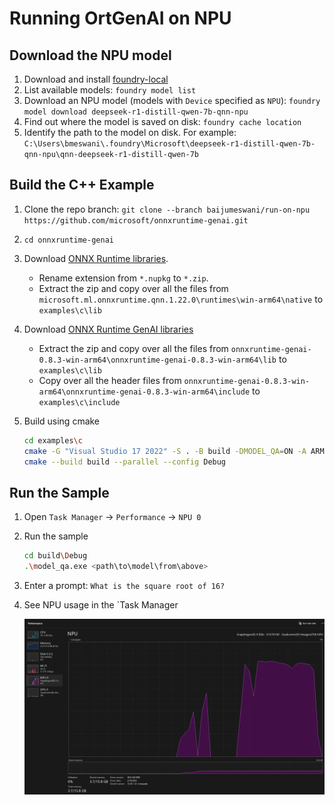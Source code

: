 # Running OrtGenAI on NPU

## Download the NPU model

1. Download and install [foundry-local](https://github.com/microsoft/Foundry-Local/releases/download/v0.4.91/FoundryLocal-arm64-0.4.91.9885.msix)
2. List available models: `foundry model list`
3. Download an NPU model (models with `Device` specified as `NPU`): `foundry model download deepseek-r1-distill-qwen-7b-qnn-npu`
4. Find out where the model is saved on disk: `foundry cache location`
5. Identify the path to the model on disk. For example: `C:\Users\bmeswani\.foundry\Microsoft\deepseek-r1-distill-qwen-7b-qnn-npu\qnn-deepseek-r1-distill-qwen-7b`

## Build the C++ Example

1. Clone the repo branch: `git clone --branch baijumeswani/run-on-npu https://github.com/microsoft/onnxruntime-genai.git`
2. `cd onnxruntime-genai`
3. Download [ONNX Runtime libraries](https://www.nuget.org/api/v2/package/Microsoft.ML.OnnxRuntime.QNN/1.22.0).
   - Rename extension from `*.nupkg` to `*.zip`.
   - Extract the zip and copy over all the files from `microsoft.ml.onnxruntime.qnn.1.22.0\runtimes\win-arm64\native` to `examples\c\lib`
4. Download [ONNX Runtime GenAI libraries](https://github.com/microsoft/onnxruntime-genai/releases/download/v0.8.3/onnxruntime-genai-0.8.3-win-arm64.zip)
   - Extract the zip and copy over all the files from `onnxruntime-genai-0.8.3-win-arm64\onnxruntime-genai-0.8.3-win-arm64\lib` to `examples\c\lib`
   - Copy over all the header files from `onnxruntime-genai-0.8.3-win-arm64\onnxruntime-genai-0.8.3-win-arm64\include` to `examples\c\include`
5. Build using cmake

   ```sh
   cd examples\c
   cmake -G "Visual Studio 17 2022" -S . -B build -DMODEL_QA=ON -A ARM64
   cmake --build build --parallel --config Debug
   ```

## Run the Sample

1. Open `Task Manager` -> `Performance` -> `NPU 0`
2. Run the sample
  
   ```sh
   cd build\Debug
   .\model_qa.exe <path\to\model\from\above>
   ```
3. Enter a prompt: `What is the square root of 16?`
4. See NPU usage in the `Task Manager
   
   ![See NPU usage in the `Task Manager`](npu.png)
